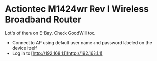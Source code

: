 # Actiontec M1424wr Rev I Wireless Broadband Router

Lot's of them on E-Bay. Check GoodWill too.


* Connect to AP using default user name and password labeled on the device itself
* Log in to [http://192.168.1.1](http://192.168.1.1)